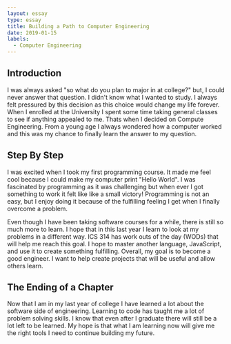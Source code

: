 ```yaml
---
layout: essay
type: essay
title: Building a Path to Computer Engineering
date: 2019-01-15
labels:
  - Computer Engineering
---
```

## Introduction
I was always asked "so what do you plan to major in at college?" but, I could never answer that question. I didn't know what I wanted to study. I always felt pressured by this decision as this choice would change my life forever. When I enrolled at the University I spent some time taking general classes to see if anything appealed to me. Thats when I decided on Compute Engineering. From a young age I always wondered how a computer worked and this was my chance to finally learn the answer to my question.

## Step By Step
I was excited when I took my first programming course. It made me feel cool because I could make my computer print "Hello World". I was fascinated by programming as it was challenging but when ever I got something to work it felt like like a small victory! Programming is not an easy, but I enjoy doing it because of the fulfilling feeling I get when I finally overcome a problem. 

Even though I have been taking software courses for a while, there is still so much more to learn. I hope that in this last year I learn to look at my problems in a different way. ICS 314 has work outs of the day (WODs) that will help me reach this goal. I hope to master another language, JavaScript, and use it to create something fulfilling. Overall, my goal is to become a good engineer. I want to help create projects that will be useful and allow others learn.

## The Ending of a Chapter
Now that I am in my last year of college I have learned a lot about the software side of engineering. Learning to code has taught me a lot of problem solving skills. I know that even after I graduate there will still be a lot left to be learned. My hope is that what I am learning now will give me the right tools I need to continue building my future. 